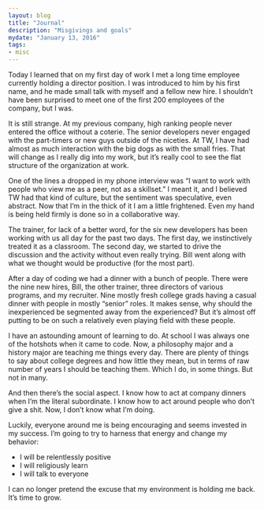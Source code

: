 ```yaml
---
layout: blog
title: "Journal"
description: "Misgivings and goals"
mydate: "January 13, 2016"
tags:
- misc
---
```


Today I learned that on my first day of work I met a long time employee currently holding a director position. I was introduced to him by his first name, and he made small talk with myself and a fellow new hire. I shouldn’t have been surprised to meet one of the first 200 employees of the company, but I was. 

It is still strange. At my previous company, high ranking people never entered the office without a coterie. The senior developers never engaged with the part-timers or new guys outside of the niceties. At TW, I have had almost as much interaction with the big dogs as with the small fries. That will change as I really dig into my work, but it’s really cool to see the flat structure of the organization at work.

One of the lines a dropped in my phone interview was “I want to work with people who view me as a peer, not as a skillset.” I meant it, and I believed TW had that kind of culture, but the sentiment was speculative, even abstract. Now that I’m in the thick of it I am a little frightened. Even my hand is being held firmly is done so in a collaborative way.

The trainer, for lack of a better word, for the six new developers has been working with us all day for the past two days. The first day, we instinctively treated it as a classroom. The second day, we started to drive the discussion and the activity without even really trying. Bill went along with what we thought would be productive (for the most part).

After a day of coding we had a dinner with a bunch of people. There were the nine new hires, Bill, the other trainer, three directors of various programs, and my recruiter. Nine mostly fresh college grads having a casual dinner with people in mostly “senior” roles. It makes sense, why should the inexperienced be segmented away from the experienced? But it’s almost off putting to be on such a relatively even playing field with these people.

I have an astounding amount of learning to do. At school I was always one of the hotshots when it came to code. Now, a philosophy major and a history major are teaching me things every day. There are plenty of things to say about college degrees and how little they mean, but in terms of raw number of years I should be teaching them. Which I do, in some things. But not in many.

And then there’s the social aspect. I know how to act at company dinners when I’m the literal subordinate. I know how to act around people who don’t give a shit. Now, I don’t know what I’m doing. 

Luckily, everyone around me is being encouraging and seems invested in my success. I’m going to try to harness that energy and change my behavior:

* I will be relentlessly positive
* I will religiously learn
* I will talk to everyone

I can no longer pretend the excuse that my environment is holding me back. It’s time to grow.